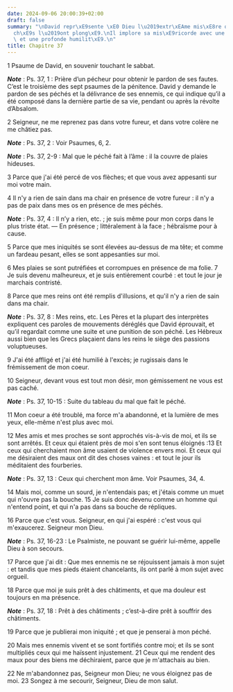 ```yaml
---
date: 2024-09-06 20:00:39+02:00
draft: false
summary: "\nDavid repr\xE9sente \xE0 Dieu l\u2019extr\xEAme mis\xE8re o\xF9 ses p\xE9\
  ch\xE9s l\u2019ont plong\xE9.\nIl implore sa mis\xE9ricorde avec une parfaite confiance\
  \ et une profonde humilit\xE9.\n"
title: Chapitre 37
---
```





1 Psaume de David, en souvenir touchant le sabbat.

***Note*** :  Ps. 37, 1 : Prière d’un pécheur pour obtenir le pardon de ses fautes. C’est le troisième des sept psaumes de la pénitence. David y demande le pardon de ses péchés et la délivrance de ses ennemis, ce qui indique qu’il a été composé dans la dernière partie de sa vie, pendant ou après la révolte d’Absalom.


2 Seigneur, ne me reprenez pas dans votre fureur, et dans votre colère ne me châtiez pas.

***Note*** :  Ps. 37, 2 : Voir Psaumes, 6, 2.

***Note*** :  Ps. 37, 2-9 : Mal que le péché fait à l’âme : il la couvre de plaies hideuses.

3 Parce que j'ai été percé de vos flèches; et que vous avez appesanti sur moi votre main.


4 Il n'y a rien de sain dans ma chair en présence de votre fureur : il n'y a pas de paix dans mes os en présence de mes péchés.

***Note*** :  Ps. 37, 4 : Il n’y a rien, etc. ; je suis même pour mon corps dans le plus triste état. ― En présence ; littéralement à la face ; hébraïsme pour à cause.

5 Parce que mes iniquités se sont élevées au-dessus de ma tête; et comme un fardeau pesant, elles se sont appesanties sur moi.


6 Mes plaies se sont putréfiées et corrompues en présence de ma folie. 7 Je suis devenu malheureux, et je suis entièrement courbé : et tout le jour je marchais contristé.


8 Parce que mes reins ont été remplis d'illusions, et qu'il n'y a rien de sain dans ma chair.

***Note*** :  Ps. 37, 8 : Mes reins, etc. Les Pères et la plupart des interprètes expliquent ces paroles de mouvements déréglés que David éprouvait, et qu’il regardait comme une suite et une punition de son péché. Les Hébreux aussi bien que les Grecs plaçaient dans les reins le siège des passions voluptueuses.

9 J'ai été affligé et j'ai été humilié à l'excès; je rugissais dans le frémissement de mon coeur.


10 Seigneur, devant vous est tout mon désir, mon gémissement ne vous est pas caché.

***Note*** :  Ps. 37, 10-15 : Suite du tableau du mal que fait le péché.

11 Mon coeur a été troublé, ma force m'a abandonné, et la lumière de mes yeux, elle-même n'est plus avec moi.


12 Mes amis et mes proches se sont approchés vis-à-vis de moi, et ils se sont arrêtés. Et ceux qui étaient près de moi s'en sont tenus éloignés :13 Et ceux qui cherchaient mon âme usaient de violence envers moi. Et ceux qui me désiraient des maux ont dit des choses vaines : et tout le jour ils méditaient des fourberies.

***Note*** :  Ps. 37, 13 : Ceux qui cherchent mon âme. Voir Psaumes, 34, 4.


14 Mais moi, comme un sourd, je n'entendais pas; et j'étais comme un muet qui n'ouvre pas la bouche. 15 Je suis donc devenu comme un homme qui n'entend point, et qui n'a pas dans sa bouche de répliques.


16 Parce que c'est vous. Seigneur, en qui j'ai espéré : c'est vous qui m'exaucerez. Seigneur mon Dieu.

***Note*** :  Ps. 37, 16-23 : Le Psalmiste, ne pouvant se guérir lui-même, appelle Dieu à son secours.

17 Parce que j'ai dit : Que mes ennemis ne se réjouissent jamais à mon sujet : et tandis que mes pieds étaient chancelants, ils ont parlé à mon sujet avec orgueil.


18 Parce que moi je suis prêt à des châtiments, et que ma douleur est toujours en ma présence.

***Note*** :  Ps. 37, 18 : Prêt à des châtiments ; c’est-à-dire prêt à souffrir des châtiments.

19 Parce que je publierai mon iniquité ; et que je penserai à mon péché.


20 Mais mes ennemis vivent et se sont fortifiés contre moi; et ils se sont multipliés ceux qui me haïssent injustement. 21 Ceux qui me rendent des maux pour des biens me déchiraient, parce que je m'attachais au bien.


22 Ne m'abandonnez pas, Seigneur mon Dieu; ne vous éloignez pas de moi. 23 Songez à me secourir, Seigneur, Dieu de mon salut.

